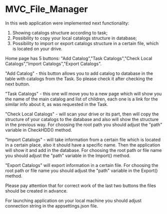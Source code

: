 # MVC_File_Manager
In this web application were implemented next functionality:
1) Showing catalogs structure according to task;
2) Possibility to copy your local catalogs structure in database;
3) Possibility to import or export catalogs structure in a certain file, which is located on your drive.

Home page has 5 buttons: "Add Catalog","Task Catalogs","Check Local Catalogs","Import Catalogs","Export Catalogs".

"Add Catalog" - this button allows you to add catalog to database in the table with catalogs from the Task. So please check it after checking the next button.

"Task Catalogs" - this one will move you to a new page which will show you the name of the main catalog and list of children, each one is a link for the similar info about it, as was requested in the Task.

"Check Local Catalogs" - will scan your drive or its part, then will copy the structure of your catalogs to the database and also will show the structure in the previous way. For choosing the root path you should adjust the "path" variable in CheckHDD() method.

"Import Catalogs" - will take information from a certain file which is located in a certain place, also it should have a specific name. Then the application will show it and add in the database.
For choosing the root path or file name you should adjust the "path" variable in the Import() method.

"Export Catalogs" will export information in a certain file. For choosing the root path or file name you should adjust the "path" variable in the Export() method.

Please pay attention that for correct work of the last two buttons the files should be created in advance.

For launching application on your local machine you should adjust connection string in the appsettings.json file.
